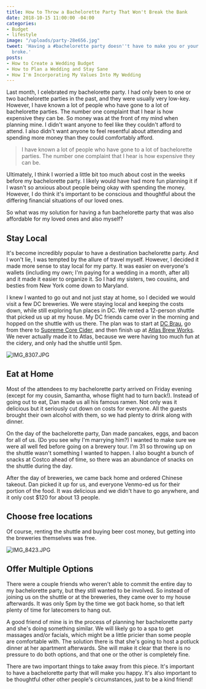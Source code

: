 ```yaml
---
title: How to Throw a Bachelorette Party That Won't Break the Bank
date: 2018-10-15 11:00:00 -04:00
categories:
- Budget
- lifestyle
image: "/uploads/party-28e656.jpg"
tweet: 'Having a #bachelorette party doesn''t have to make you or your friends go
  broke.'
posts:
- How to Create a Wedding Budget
- How to Plan a Wedding and Stay Sane
- How I'm Incorporating My Values Into My Wedding
---
```


Last month, I celebrated my bachelorette party. I had only been to one or two bachelorette parties in the past, and they were usually very low-key. However, I have known a lot of people who have gone to a lot of bachelorette parties. The number one complaint that I hear is how expensive they can be. So money was at the front of my mind when planning mine. I didn't want anyone to feel like they couldn't afford to attend. I also didn't want anyone to feel resentful about attending and spending more money than they could comfortably afford.

> I have known a lot of people who have gone to a lot of bachelorette parties. The number one complaint that I hear is how expensive they can be.

Ultimately, I think I worried a little bit too much about cost in the weeks before my bachelorette party. I likely would have had more fun planning it if I wasn't so anxious about people being okay with spending the money. However, I do think it's important to be conscious and thoughtful about the differing financial situations of our loved ones.

So what was my solution for having a fun bachelorette party that was also affordable for my loved ones and also myself?

## Stay Local

It's become incredibly popular to have a destination bachelorette party. And I won't lie, I was tempted by the allure of travel myself. However, I decided it made more sense to stay local for my party. It was easier on everyone's wallets (including my own; I'm paying for a wedding in a month, after all) and it made it easier to organize it. So I had my sisters, two cousins, and besties from New York come down to Maryland. 

I knew I wanted to go out and not just stay at home, so I decided we would visit a few DC breweries. We were staying local and keeping the costs down, while still exploring fun places in DC. We rented a 12-person shuttle that picked us up at my house. My DC friends came over in the morning and hopped on the shuttle with us there. The plan was to start at [DC Brau](https://dcbrau.com/), go from there to [Supreme Core Cider](https://supremecorecider.com/), and then finish up at [Atlas Brew Works](http://www.atlasbrewworks.com/). We never actually made it to Atlas, because we were having too much fun at the cidery, and only had the shuttle until 5pm.

![IMG_8307.JPG](/uploads/IMG_8307.JPG)

## Eat at Home

Most of the attendees to my bachelorette party arrived on Friday evening (except for my cousin, Samantha, whose flight had to turn back!). Instead of going out to eat, Dan made us all his famous ramen. Not only was it delicious but it seriously cut down on costs for everyone. All the guests brought their own alcohol with them, so we had plenty to drink along with dinner. 

On the day of the bachelorette party, Dan made pancakes, eggs, and bacon for all of us. (Do you see why I'm marrying him?) I wanted to make sure we were all well fed before going on a brewery tour. I'm 31 so throwing up on the shuttle wasn't something I wanted to happen. I also bought a bunch of snacks at Costco ahead of time, so there was an abundance of snacks on the shuttle during the day.

After the day of breweries, we came back home and ordered Chinese takeout. Dan picked it up for us, and everyone Venmo-ed us for their portion of the food. It was delicious and we didn't have to go anywhere, and it only cost $120 for about 13 people. 

## Choose free locations

Of course, renting the shuttle and buying beer cost money, but getting into the breweries themselves was free. 

![IMG_8423.JPG](/uploads/IMG_8423.JPG)

## Offer Multiple Options

There were a couple friends who weren't able to commit the entire day to my bachelorette party, but they still wanted to be involved. So instead of joining us on the shuttle or at the breweries, they came over to my house afterwards. It was only 5pm by the time we got back home, so that left plenty of time for latecomers to hang out.

A good friend of mine is in the process of planning her bachelorette party and she's doing something similar. We will likely go to a spa to get massages and/or facials, which might be a little pricier than some people are comfortable with. The solution there is that she's going to host a potluck dinner at her apartment afterwards. She will make it clear that there is no pressure to do both options, and that one or the other is completely fine.

There are two important things to take away from this piece. It's important to have a bachelorette party that will make you happy. It's also important to be thoughtful other other people's circumstances, just to be a kind friend!